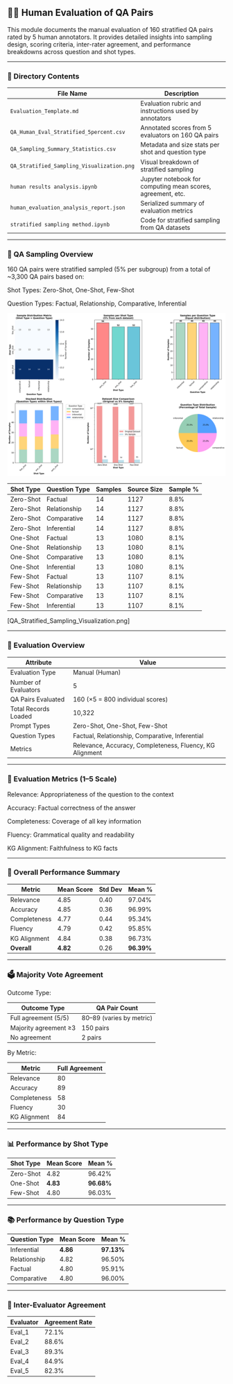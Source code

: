 ## 🧑‍⚖️ Human Evaluation of QA Pairs
This module documents the manual evaluation of 160 stratified QA pairs rated by 5 human annotators. It provides detailed insights into sampling design, scoring criteria, inter-rater agreement, and performance breakdowns across question and shot types.

---
### 📁 Directory Contents

| File Name                                  | Description                                                 |
| ------------------------------------------ | ----------------------------------------------------------- |
| `Evaluation_Template.md`                   | Evaluation rubric and instructions used by annotators       |
| `QA_Human_Eval_Stratified_5percent.csv`    | Annotated scores from 5 evaluators on 160 QA pairs          |
| `QA_Sampling_Summary_Statistics.csv`       | Metadata and size stats per shot and question type          |
| `QA_Stratified_Sampling_Visualization.png` | Visual breakdown of stratified sampling                     |
| `human results analysis.ipynb`             | Jupyter notebook for computing mean scores, agreement, etc. |
| `human_evaluation_analysis_report.json`    | Serialized summary of evaluation metrics                    |
| `stratified sampling method.ipynb`         | Code for stratified sampling from QA datasets               |

---

### 🧪 QA Sampling Overview

160 QA pairs were stratified sampled (5% per subgroup) from a total of ~3,300 QA pairs based on:

Shot Types: Zero-Shot, One-Shot, Few-Shot

Question Types: Factual, Relationship, Comparative, Inferential


![QA Stratified Sampling](QA_Stratified_Sampling_Visualization.png)



| Shot Type | Question Type | Samples | Source Size | Sample % |
| --------- | ------------- | ------- | ----------- | -------- |
| Zero-Shot | Factual       | 14      | 1127        | 8.8%     |
| Zero-Shot | Relationship  | 14      | 1127        | 8.8%     |
| Zero-Shot | Comparative   | 14      | 1127        | 8.8%     |
| Zero-Shot | Inferential   | 14      | 1127        | 8.8%     |
| One-Shot  | Factual       | 13      | 1080        | 8.1%     |
| One-Shot  | Relationship  | 13      | 1080        | 8.1%     |
| One-Shot  | Comparative   | 13      | 1080        | 8.1%     |
| One-Shot  | Inferential   | 13      | 1080        | 8.1%     |
| Few-Shot  | Factual       | 13      | 1107        | 8.1%     |
| Few-Shot  | Relationship  | 13      | 1107        | 8.1%     |
| Few-Shot  | Comparative   | 13      | 1107        | 8.1%     |
| Few-Shot  | Inferential   | 13      | 1107        | 8.1%     |


[QA_Stratified_Sampling_Visualization.png]

----

###  🧩 Evaluation Overview

| Attribute            | Value                                                    |
| -------------------- | -------------------------------------------------------- |
| Evaluation Type      | Manual (Human)                                           |
| Number of Evaluators | 5                                                        |
| QA Pairs Evaluated   | 160 (×5 = 800 individual scores)                         |
| Total Records Loaded | 10,322                                                   |
| Prompt Types         | Zero-Shot, One-Shot, Few-Shot                            |
| Question Types       | Factual, Relationship, Comparative, Inferential          |
| Metrics              | Relevance, Accuracy, Completeness, Fluency, KG Alignment |

---

###  🎯 Evaluation Metrics (1–5 Scale)

Relevance: Appropriateness of the question to the context

Accuracy: Factual correctness of the answer

Completeness: Coverage of all key information

Fluency: Grammatical quality and readability

KG Alignment: Faithfulness to KG facts

---

### 🔧 Overall Performance Summary

| Metric       | Mean Score | Std Dev | Mean %     |
| ------------ | ---------- | ------- | ---------- |
| Relevance    | 4.85       | 0.40    | 97.04%     |
| Accuracy     | 4.85       | 0.36    | 96.99%     |
| Completeness | 4.77       | 0.44    | 95.34%     |
| Fluency      | 4.79       | 0.42    | 95.85%     |
| KG Alignment | 4.84       | 0.38    | 96.73%     |
| **Overall**  | **4.82**   | 0.26    | **96.39%** |

---

### 🗳️ Majority Vote Agreement

Outcome Type:


| Outcome Type          | QA Pair Count            |
| --------------------- | ------------------------ |
| Full agreement (5/5)  | 80–89 (varies by metric) |
| Majority agreement ≥3 | 150 pairs                |
| No agreement          | 2 pairs                  |


By Metric:

| Metric       | Full Agreement |
| ------------ | -------------- |
| Relevance    | 80             |
| Accuracy     | 89             |
| Completeness | 58             |
| Fluency      | 30             |
| KG Alignment | 84             |

---

### 📊 Performance by Shot Type

| Shot Type | Mean Score | Mean %     |
| --------- | ---------- | ---------- |
| Zero-Shot | 4.82       | 96.42%     |
| One-Shot  | **4.83**   | **96.68%** |
| Few-Shot  | 4.80       | 96.03%     |

---

### 📚 Performance by Question Type

| Question Type | Mean Score | Mean %     |
| ------------- | ---------- | ---------- |
| Inferential   | **4.86**   | **97.13%** |
| Relationship  | 4.82       | 96.50%     |
| Factual       | 4.80       | 95.91%     |
| Comparative   | 4.80       | 96.00%     |

---

### 🔬 Inter-Evaluator Agreement

| Evaluator | Agreement Rate |
| --------- | -------------- |
| Eval\_1   | 72.1%          |
| Eval\_2   | 88.6%          |
| Eval\_3   | 89.3%          |
| Eval\_4   | 84.9%          |
| Eval\_5   | 82.3%          |





